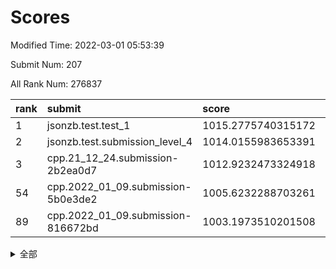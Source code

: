 # Scores

Modified Time: 2022-03-01 05:53:39

Submit Num: 207

All Rank Num: 276837

| rank |               submit               |       score        |       sigma        | pk_num |
| :--- | :--------------------------------- | :----------------- | :----------------- | :----- |
| 1    | jsonzb.test.test_1                 | 1015.2775740315172 | 0.8339543943973446 | 5340   |
| 2    | jsonzb.test.submission_level_4     | 1014.0155983653391 | 0.8186219344886684 | 5344   |
| 3    | cpp.21_12_24.submission-2b2ea0d7   | 1012.9232473324918 | 0.7526766102287822 | 5346   |
| 54   | cpp.2022_01_09.submission-5b0e3de2 | 1005.6232288703261 | 0.7217244267678706 | 5351   |
| 89   | cpp.2022_01_09.submission-816672bd | 1003.1973510201508 | 0.7040694879232972 | 5350   |


<details>
<summary>全部</summary>

| rank |                 submit                 |       score        |       sigma        | pk_num |
| :--- | :------------------------------------- | :----------------- | :----------------- | :----- |
| 1    | jsonzb.test.test_1                     | 1015.2775740315172 | 0.8339543943973446 | 5340   |
| 2    | jsonzb.test.submission_level_4         | 1014.0155983653391 | 0.8186219344886684 | 5344   |
| 3    | cpp.21_12_24.submission-2b2ea0d7       | 1012.9232473324918 | 0.7526766102287822 | 5346   |
| 4    | gobigger.level_3.submission_level_3_2  | 1012.0303062620387 | 0.7544186173540132 | 5348   |
| 5    | gobigger.level_3.submission_level_3_33 | 1011.8688823547543 | 0.7688316259300635 | 5352   |
| 6    | gobigger.level_3.submission_level_3_36 | 1011.4025937766377 | 0.7862537052138658 | 5346   |
| 7    | gobigger.level_3.submission_level_3_29 | 1011.3129667796375 | 0.7608659276360653 | 5352   |
| 8    | gobigger.level_3.submission_level_3_10 | 1011.2266169629936 | 0.7503203927426707 | 5350   |
| 9    | gobigger.level_3.submission_level_3_25 | 1011.2189433471603 | 0.7696194486895612 | 5354   |
| 10   | gobigger.level_3.submission_level_3_23 | 1011.113210545676  | 0.7758958846921916 | 5346   |
| 11   | gobigger.level_3.submission_level_3_1  | 1010.959766439818  | 0.7796227569283942 | 5354   |
| 12   | gobigger.level_3.submission_level_3_24 | 1010.9140439542729 | 0.7819720157194509 | 5356   |
| 13   | gobigger.level_3.submission_level_3_47 | 1010.8399740870574 | 0.756069211942952  | 5350   |
| 14   | gobigger.level_3.submission_level_3_34 | 1010.814950288211  | 0.7680947747107258 | 5350   |
| 15   | gobigger.level_3.submission_level_3_42 | 1010.7623190136848 | 0.7759238371613837 | 5350   |
| 16   | gobigger.level_3.submission_level_3_12 | 1010.6761363333266 | 0.7575604215650444 | 5349   |
| 17   | gobigger.level_3.submission_level_3_15 | 1010.6296493437709 | 0.7752465465633651 | 5354   |
| 18   | gobigger.level_3.submission_level_3_43 | 1010.609955743833  | 0.7829960733420975 | 5349   |
| 19   | gobigger.level_3.submission_level_3_48 | 1010.5034327326343 | 0.7699932406536242 | 5344   |
| 20   | gobigger.level_3.submission_level_3_19 | 1010.4688293868105 | 0.7568150017727288 | 5349   |
| 21   | gobigger.level_3.submission_level_3_27 | 1010.466534659823  | 0.7565427262029704 | 5354   |
| 22   | gobigger.level_3.submission_level_3_45 | 1010.4425914707781 | 0.7743183270964614 | 5344   |
| 23   | gobigger.level_3.submission_level_3_40 | 1010.4146046789583 | 0.7823242037989289 | 5348   |
| 24   | gobigger.level_3.submission_level_3_5  | 1010.3554346716456 | 0.7789146759691479 | 5348   |
| 25   | gobigger.level_3.submission_level_3_13 | 1010.2684857648403 | 0.7810649991223898 | 5351   |
| 26   | gobigger.level_3.submission_level_3_3  | 1010.2377305893096 | 0.7554617532548095 | 5349   |
| 27   | gobigger.level_3.submission_level_3_39 | 1010.20632394684   | 0.7724828917414129 | 5346   |
| 28   | gobigger.level_3.submission_level_3_22 | 1010.1087021349626 | 0.7671274715842885 | 5346   |
| 29   | gobigger.level_3.submission_level_3_44 | 1010.056114115624  | 0.7736514161324077 | 5351   |
| 30   | gobigger.level_3.submission_level_3_14 | 1009.9908882093315 | 0.748241975558168  | 5353   |
| 31   | gobigger.level_3.submission_level_3_0  | 1009.9695548178365 | 0.7622544249205612 | 5349   |
| 32   | gobigger.level_3.submission_level_3_38 | 1009.9386111588824 | 0.7739745435246413 | 5347   |
| 33   | gobigger.level_3.submission_level_3_37 | 1009.8019259807742 | 0.7643745723459694 | 5348   |
| 34   | gobigger.level_3.submission_level_3_7  | 1009.7997649841755 | 0.7515058263444592 | 5354   |
| 35   | gobigger.level_3.submission_level_3_4  | 1009.7712974558324 | 0.7715176756864133 | 5351   |
| 36   | gobigger.level_3.submission_level_3_8  | 1009.7685667884487 | 0.7526292762413568 | 5351   |
| 37   | gobigger.level_3.submission_level_3_18 | 1009.74818633482   | 0.774160796865287  | 5346   |
| 38   | gobigger.level_3.submission_level_3_11 | 1009.6829255795358 | 0.762446597589789  | 5352   |
| 39   | gobigger.level_3.submission_level_3_28 | 1009.6243279834853 | 0.7598278227738942 | 5351   |
| 40   | gobigger.level_3.submission_level_3_31 | 1009.6091031536339 | 0.7505314018752728 | 5343   |
| 41   | gobigger.level_3.submission_level_3_30 | 1009.5837221070967 | 0.7564307695253968 | 5348   |
| 42   | gobigger.level_3.submission_level_3_20 | 1009.4518769592715 | 0.7617072587334639 | 5348   |
| 43   | gobigger.level_3.submission_level_3_16 | 1009.4043658728879 | 0.7459174489570803 | 5346   |
| 44   | gobigger.level_3.submission_level_3_46 | 1009.3644675219672 | 0.7374605402562443 | 5349   |
| 45   | gobigger.level_3.submission_level_3_32 | 1009.3082220702777 | 0.7672263745941943 | 5353   |
| 46   | gobigger.level_3.submission_level_3_6  | 1009.2321729565645 | 0.738228169435822  | 5350   |
| 47   | gobigger.level_3.submission_level_3_17 | 1009.1558001959714 | 0.7563587280430356 | 5350   |
| 48   | gobigger.level_3.submission_level_3_21 | 1009.1421606145057 | 0.7588871581893609 | 5348   |
| 49   | gobigger.level_3.submission_level_3_35 | 1009.12838431777   | 0.7537069735905394 | 5352   |
| 50   | gobigger.level_3.submission_level_3_49 | 1009.0260714176134 | 0.7572960152028461 | 5347   |
| 51   | gobigger.level_3.submission_level_3_41 | 1008.754942954454  | 0.7373169360165581 | 5350   |
| 52   | gobigger.level_3.submission_level_3_9  | 1008.7405257014865 | 0.7746753053874385 | 5353   |
| 53   | gobigger.level_3.submission_level_3_26 | 1008.590060616216  | 0.7537254697586987 | 5351   |
| 54   | cpp.2022_01_09.submission-5b0e3de2     | 1005.6232288703261 | 0.7217244267678706 | 5351   |
| 55   | gobigger.level_1.submission_level_1_49 | 1004.73578412145   | 0.7250742527585313 | 5354   |
| 56   | gobigger.level_1.submission_level_1_35 | 1004.5504076839777 | 0.7260445792319401 | 5352   |
| 57   | gobigger.level_1.submission_level_1_7  | 1004.5313224321409 | 0.7172332194779849 | 5345   |
| 58   | gobigger.level_1.submission_level_1_36 | 1004.4640280885013 | 0.7140280077913813 | 5350   |
| 59   | gobigger.level_1.submission_level_1_18 | 1004.4421358142527 | 0.7161636730705606 | 5349   |
| 60   | gobigger.level_1.submission_level_1_47 | 1004.3374796792393 | 0.7054430239259379 | 5352   |
| 61   | gobigger.level_1.submission_level_1_19 | 1004.2470245226411 | 0.7060682379988215 | 5344   |
| 62   | gobigger.level_1.submission_level_1_43 | 1004.1671051251475 | 0.7119837898954464 | 5349   |
| 63   | gobigger.level_1.submission_level_1_23 | 1004.1664980614493 | 0.7245341306608106 | 5347   |
| 64   | gobigger.level_1.submission_level_1_25 | 1004.1227866218613 | 0.720815887663294  | 5352   |
| 65   | gobigger.level_1.submission_level_1_31 | 1004.0967803124264 | 0.7221786795517877 | 5347   |
| 66   | gobigger.level_1.submission_level_1_38 | 1004.0309469873985 | 0.7191070121999981 | 5349   |
| 67   | gobigger.level_1.submission_level_1_26 | 1004.0001936319273 | 0.7098920047490793 | 5352   |
| 68   | gobigger.level_1.submission_level_1_48 | 1003.9961298453272 | 0.7244808408932977 | 5349   |
| 69   | gobigger.level_1.submission_level_1_33 | 1003.9527087090307 | 0.7301396390584719 | 5347   |
| 70   | gobigger.level_1.submission_level_1_4  | 1003.9238066628745 | 0.7187667979794456 | 5347   |
| 71   | gobigger.level_1.submission_level_1_17 | 1003.9031240635461 | 0.72483589762533   | 5348   |
| 72   | gobigger.level_1.submission_level_1_30 | 1003.8983946688162 | 0.717429059978396  | 5354   |
| 73   | gobigger.level_1.submission_level_1_11 | 1003.896312588936  | 0.7175774788158114 | 5349   |
| 74   | gobigger.level_1.submission_level_1_39 | 1003.8497644330779 | 0.728481629066054  | 5353   |
| 75   | gobigger.level_1.submission_level_1_41 | 1003.7458691345596 | 0.7295897795372314 | 5351   |
| 76   | gobigger.level_1.submission_level_1_14 | 1003.6754404482579 | 0.7166207766609005 | 5352   |
| 77   | gobigger.level_1.submission_level_1_6  | 1003.6645893206678 | 0.723379158408475  | 5347   |
| 78   | gobigger.level_1.submission_level_1_9  | 1003.6560642505543 | 0.7056713597085079 | 5347   |
| 79   | gobigger.level_1.submission_level_1_21 | 1003.6547812665029 | 0.7104079781807391 | 5346   |
| 80   | gobigger.level_1.submission_level_1_5  | 1003.5921304200466 | 0.7184844991307715 | 5345   |
| 81   | gobigger.level_1.submission_level_1_37 | 1003.5890325487445 | 0.7281849889429597 | 5351   |
| 82   | gobigger.level_1.submission_level_1_45 | 1003.5882446675166 | 0.7231562591877804 | 5351   |
| 83   | gobigger.level_1.submission_level_1_24 | 1003.5488041321445 | 0.7094831193541788 | 5351   |
| 84   | gobigger.level_1.submission_level_1_0  | 1003.5018206373087 | 0.7107726827747843 | 5349   |
| 85   | gobigger.level_1.submission_level_1_28 | 1003.3835205504367 | 0.73002243592229   | 5353   |
| 86   | gobigger.level_1.submission_level_1_29 | 1003.3702516205979 | 0.7171924442078748 | 5354   |
| 87   | gobigger.level_1.submission_level_1_8  | 1003.3629725775272 | 0.717309705993302  | 5353   |
| 88   | gobigger.level_1.submission_level_1_13 | 1003.312560991817  | 0.7060038492973777 | 5347   |
| 89   | cpp.2022_01_09.submission-816672bd     | 1003.1973510201508 | 0.7040694879232972 | 5350   |
| 90   | gobigger.level_1.submission_level_1_16 | 1003.1905907845972 | 0.725902813394972  | 5353   |
| 91   | gobigger.level_1.submission_level_1_1  | 1003.146360375509  | 0.7112038562642307 | 5350   |
| 92   | gobigger.level_1.submission_level_1_12 | 1003.0484209389369 | 0.7142446141850556 | 5348   |
| 93   | gobigger.level_1.submission_level_1_20 | 1002.9588054661901 | 0.7126547274907635 | 5346   |
| 94   | gobigger.level_1.submission_level_1_10 | 1002.9390902046317 | 0.7251615773295141 | 5353   |
| 95   | gobigger.level_1.submission_level_1_3  | 1002.9225441307736 | 0.7145013374051584 | 5348   |
| 96   | gobigger.level_1.submission_level_1_32 | 1002.8622230968361 | 0.7187493645396417 | 5348   |
| 97   | gobigger.level_1.submission_level_1_15 | 1002.8320201290226 | 0.7207335049291421 | 5351   |
| 98   | gobigger.level_1.submission_level_1_34 | 1002.641129227573  | 0.7137605780804829 | 5351   |
| 99   | gobigger.level_1.submission_level_1_46 | 1002.393742389292  | 0.7168295193761898 | 5349   |
| 100  | gobigger.level_1.submission_level_1_27 | 1002.373551700555  | 0.7174923674203384 | 5350   |
| 101  | gobigger.level_1.submission_level_1_44 | 1002.3193024722891 | 0.7235842335463329 | 5353   |
| 102  | gobigger.level_1.submission_level_1_42 | 1002.0875869968429 | 0.7061336649793738 | 5349   |
| 103  | gobigger.level_1.submission_level_1_2  | 1001.9209286539989 | 0.7080933990299327 | 5351   |
| 104  | gobigger.level_1.submission_level_1_22 | 1001.8579443935372 | 0.7144480680400664 | 5351   |
| 105  | gobigger.level_1.submission_level_1_40 | 1001.4011703857263 | 0.7083692340403664 | 5352   |
| 106  | gobigger.random.submission_random_20   | 997.4905188053821  | 0.7237460085811271 | 5347   |
| 107  | gobigger.random.submission_random_40   | 997.1845046731805  | 0.7041615336938829 | 5347   |
| 108  | gobigger.random.submission_random_16   | 996.9762634413507  | 0.7182817188749312 | 5354   |
| 109  | gobigger.random.submission_random_30   | 996.8712326948689  | 0.7208839982588403 | 5349   |
| 110  | gobigger.random.submission_random_49   | 996.8528664966319  | 0.6956072248409363 | 5352   |
| 111  | gobigger.random.submission_random_19   | 996.7754356090379  | 0.7335534191196472 | 5351   |
| 112  | gobigger.random.submission_random_41   | 996.7584969558391  | 0.7095025175554525 | 5352   |
| 113  | gobigger.random.submission_random_12   | 996.7358251767181  | 0.7178587574640197 | 5350   |
| 114  | gobigger.random.submission_random_42   | 996.7151634960046  | 0.717379904803903  | 5353   |
| 115  | gobigger.random.submission_random_0    | 996.6585743338767  | 0.7201577701949191 | 5349   |
| 116  | gobigger.random.submission_random_36   | 996.6099448379728  | 0.7037775013253835 | 5348   |
| 117  | gobigger.random.submission_random_29   | 996.5578997028896  | 0.7165089220100138 | 5354   |
| 118  | gobigger.random.submission_random_45   | 996.5497258955885  | 0.7122965467834056 | 5351   |
| 119  | gobigger.random.submission_random_24   | 996.3542011810703  | 0.6987128974012278 | 5347   |
| 120  | gobigger.random.submission_random_37   | 996.2979719211958  | 0.7045200323257625 | 5344   |
| 121  | gobigger.random.submission_random_4    | 996.2658769681308  | 0.7175113753821586 | 5343   |
| 122  | gobigger.random.submission_random_38   | 996.1629182551727  | 0.7042457953961174 | 5345   |
| 123  | gobigger.random.submission_random_27   | 996.1084943346547  | 0.7108522214109784 | 5349   |
| 124  | gobigger.random.submission_random_43   | 996.0876411467268  | 0.7208902786157197 | 5354   |
| 125  | gobigger.random.submission_random_35   | 996.0492320176722  | 0.717397008688763  | 5348   |
| 126  | gobigger.random.submission_random_2    | 996.0474066988517  | 0.7167977401157253 | 5353   |
| 127  | gobigger.random.submission_random_25   | 996.021684509462   | 0.7148127210582239 | 5353   |
| 128  | gobigger.random.submission_random_22   | 995.8950753273607  | 0.7046693829745064 | 5350   |
| 129  | gobigger.random.submission_random_1    | 995.7985595925805  | 0.7099110183012133 | 5346   |
| 130  | gobigger.random.submission_random_39   | 995.7960299321246  | 0.7256153763287213 | 5353   |
| 131  | gobigger.random.submission_random_6    | 995.7956773823571  | 0.7206900764526916 | 5350   |
| 132  | gobigger.random.submission_random_18   | 995.7882190389219  | 0.7042276257675005 | 5352   |
| 133  | gobigger.random.submission_random_7    | 995.7428623438423  | 0.7121133485825192 | 5349   |
| 134  | gobigger.random.submission_random_47   | 995.7048956027965  | 0.7108362102312634 | 5346   |
| 135  | gobigger.random.submission_random_32   | 995.7032349146697  | 0.7134052474451194 | 5353   |
| 136  | gobigger.random.submission_random_3    | 995.7016591459038  | 0.7086012217161023 | 5350   |
| 137  | gobigger.random.submission_random_11   | 995.6726990413075  | 0.7072218718850933 | 5349   |
| 138  | gobigger.random.submission_random_28   | 995.6088109955591  | 0.7100914348628725 | 5346   |
| 139  | gobigger.random.submission_random_10   | 995.5966835349958  | 0.7137861020713967 | 5355   |
| 140  | gobigger.random.submission_random_31   | 995.5788593985629  | 0.727528597537195  | 5349   |
| 141  | gobigger.random.submission_random_44   | 995.4613077583823  | 0.7238449174868395 | 5349   |
| 142  | gobigger.random.submission_random_34   | 995.4392295486965  | 0.7195096518879269 | 5347   |
| 143  | gobigger.random.submission_random_5    | 995.4147061125242  | 0.7352308020830844 | 5349   |
| 144  | gobigger.random.submission_random_26   | 995.3975725459948  | 0.7170843893783686 | 5351   |
| 145  | gobigger.random.submission_random_48   | 995.278486676362   | 0.7055062786187429 | 5352   |
| 146  | gobigger.random.submission_random_14   | 995.2329149925458  | 0.7029599658224759 | 5348   |
| 147  | gobigger.random.submission_random_15   | 995.2107289301075  | 0.7370509468659564 | 5351   |
| 148  | gobigger.random.submission_random_33   | 995.150042796079   | 0.711636432091715  | 5346   |
| 149  | gobigger.random.submission_random_21   | 995.0812184893838  | 0.7161809585881904 | 5349   |
| 150  | gobigger.random.submission_random_9    | 995.0575515573792  | 0.7233683036697646 | 5352   |
| 151  | gobigger.random.submission_random_17   | 994.6050954962269  | 0.7143730062373684 | 5349   |
| 152  | gobigger.level_2.submission_level_2_37 | 994.5758586355306  | 0.7108380858213034 | 5349   |
| 153  | gobigger.random.submission_random_13   | 994.5050907113686  | 0.7263600538330748 | 5352   |
| 154  | gobigger.random.submission_random_46   | 994.4905275809123  | 0.7262906616010445 | 5353   |
| 155  | gobigger.random.submission_random_8    | 994.428853835114   | 0.7208382476260812 | 5351   |
| 156  | gobigger.random.submission_random_23   | 994.4247413511841  | 0.7181957732886967 | 5356   |
| 157  | gobigger.level_2.submission_level_2_27 | 993.3152436676395  | 0.7321920576250736 | 5349   |
| 158  | gobigger.level_2.submission_level_2_18 | 993.2402515715215  | 0.7488374555103371 | 5347   |
| 159  | gobigger.level_2.submission_level_2_6  | 993.2290194088164  | 0.7297429244933318 | 5351   |
| 160  | gobigger.level_2.submission_level_2_25 | 993.1706701113158  | 0.7191590742208744 | 5349   |
| 161  | gobigger.level_2.submission_level_2_2  | 993.110435848867   | 0.7440232292461302 | 5351   |
| 162  | gobigger.level_2.submission_level_2_20 | 993.0300171860436  | 0.7522396781750939 | 5347   |
| 163  | gobigger.level_2.submission_level_2_38 | 992.9757993084762  | 0.7542020184477892 | 5348   |
| 164  | gobigger.level_2.submission_level_2_22 | 992.8160561315686  | 0.7472844539184271 | 5351   |
| 165  | gobigger.level_2.submission_level_2_43 | 992.6400018577759  | 0.7562444435569211 | 5349   |
| 166  | gobigger.level_2.submission_level_2_5  | 992.5564571476763  | 0.7379597235809702 | 5351   |
| 167  | gobigger.level_2.submission_level_2_49 | 992.3578244103745  | 0.7399802775654332 | 5347   |
| 168  | gobigger.level_2.submission_level_2_33 | 992.31756276604    | 0.7548687043948175 | 5355   |
| 169  | gobigger.level_2.submission_level_2_28 | 992.3173430285235  | 0.7543658261931125 | 5345   |
| 170  | gobigger.level_2.submission_level_2_35 | 992.2156409568726  | 0.7477193268646889 | 5350   |
| 171  | gobigger.level_2.submission_level_2_21 | 992.1817932492941  | 0.7425609121085432 | 5349   |
| 172  | gobigger.level_2.submission_level_2_48 | 992.1698704566438  | 0.7578475824082168 | 5351   |
| 173  | gobigger.level_2.submission_level_2_42 | 992.1694992524235  | 0.7657233179919734 | 5350   |
| 174  | gobigger.level_2.submission_level_2_46 | 992.1650505616273  | 0.7526113146019614 | 5350   |
| 175  | gobigger.level_2.submission_level_2_31 | 992.1470105053907  | 0.7400446846930361 | 5352   |
| 176  | gobigger.level_2.submission_level_2_3  | 992.1157476381377  | 0.7420516290161105 | 5343   |
| 177  | gobigger.level_2.submission_level_2_30 | 992.0972618477892  | 0.7452449096302487 | 5350   |
| 178  | gobigger.level_2.submission_level_2_14 | 992.0308832068728  | 0.7656009154626783 | 5352   |
| 179  | gobigger.level_2.submission_level_2_44 | 991.9864399364765  | 0.743168885371292  | 5345   |
| 180  | gobigger.level_2.submission_level_2_8  | 991.9852549681364  | 0.749580960915827  | 5353   |
| 181  | gobigger.level_2.submission_level_2_39 | 991.8913160988885  | 0.7540985596270302 | 5342   |
| 182  | gobigger.level_2.submission_level_2_11 | 991.845422193795   | 0.7439031694551702 | 5356   |
| 183  | gobigger.level_2.submission_level_2_40 | 991.8377101986445  | 0.7396467835515889 | 5343   |
| 184  | gobigger.level_2.submission_level_2_47 | 991.8039397546125  | 0.7518660956901174 | 5355   |
| 185  | gobigger.level_2.submission_level_2_45 | 991.7141370916315  | 0.7580682978379619 | 5350   |
| 186  | gobigger.level_2.submission_level_2_34 | 991.6831459029032  | 0.741952352183198  | 5349   |
| 187  | gobigger.level_2.submission_level_2_7  | 991.6435067829213  | 0.7569928297744798 | 5345   |
| 188  | gobigger.level_2.submission_level_2_0  | 991.5553922067803  | 0.7597567261875227 | 5351   |
| 189  | gobigger.level_2.submission_level_2_10 | 991.4881195850995  | 0.7262198385608919 | 5347   |
| 190  | gobigger.level_2.submission_level_2_16 | 991.3078572429688  | 0.7417787198254912 | 5348   |
| 191  | gobigger.level_2.submission_level_2_32 | 991.239722429316   | 0.7638661464033087 | 5350   |
| 192  | gobigger.level_2.submission_level_2_1  | 991.0874436578212  | 0.7606650619358575 | 5355   |
| 193  | gobigger.level_2.submission_level_2_4  | 991.0133669662627  | 0.755156948612713  | 5355   |
| 194  | gobigger.level_2.submission_level_2_12 | 990.9177413865926  | 0.7764693594753908 | 5347   |
| 195  | gobigger.level_2.submission_level_2_19 | 990.8806775606489  | 0.7547697598078078 | 5353   |
| 196  | gobigger.level_2.submission_level_2_36 | 990.809567573746   | 0.7610542255779988 | 5350   |
| 197  | gobigger.level_2.submission_level_2_15 | 990.7687175612152  | 0.7446781863736709 | 5349   |
| 198  | gobigger.level_2.submission_level_2_24 | 990.5447988924683  | 0.7602026257687663 | 5346   |
| 199  | gobigger.level_2.submission_level_2_41 | 990.3463025674585  | 0.7577536215130252 | 5351   |
| 200  | gobigger.level_2.submission_level_2_23 | 990.2940608923652  | 0.7548371219494833 | 5344   |
| 201  | gobigger.level_2.submission_level_2_17 | 990.2223439197487  | 0.7699623000884638 | 5345   |
| 202  | gobigger.level_2.submission_level_2_29 | 990.0394148908782  | 0.803456359999444  | 5344   |
| 203  | gobigger.level_2.submission_level_2_13 | 989.9977093201757  | 0.7873898711165592 | 5352   |
| 204  | gobigger.level_2.submission_level_2_26 | 989.7197113878437  | 0.7726294118854786 | 5353   |
| 205  | gobigger.level_2.submission_level_2_9  | 989.6543109151751  | 0.7732996129227064 | 5352   |
| 206  | gobigger.none.submission_none_0        | 976.4249420705302  | 1.4052395940062272 | 5346   |
| 207  | gobigger.none.submission_none_1        | 975.3270192089208  | 1.4934166348344105 | 5343   |

</details>